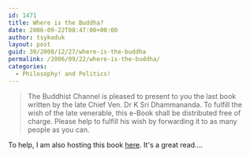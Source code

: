 ```yaml
---
id: 1471
title: Where is the Buddha?
date: 2006-09-22T08:47:00+00:00
author: tsykoduk
layout: post
guid: 30/2008/12/27/where-is-the-buddha
permalink: /2006/09/22/where-is-the-buddha/
categories:
  - Philosophy! and Politics!
---
```

<blockquote>The Buddhist Channel is pleased to present to you the last book written by the late Chief Ven. Dr K Sri Dhammananda. To fulfill the wish of  the late venerable, this e-Book shall be distributed free of charge. Please help to fulfill his wish by forwarding it to as many people as you can.</blockquote>

To help, I am also hosting this book <a href="http://greg.nokes.name/assets/2006/9/22/WhereistheBuddha.pdf">here</a>. It's a great read....